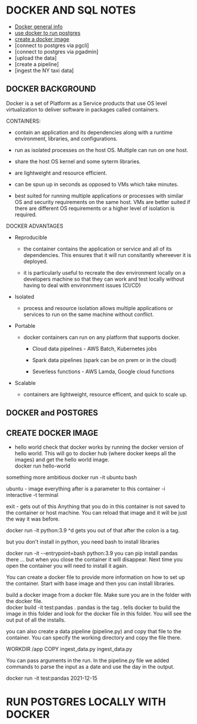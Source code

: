 # DOCKER AND SQL NOTES 
- [Docker general info](#docker-background)
- [use docker to run postgres](#docker-and-postgres)
- [create a docker image](#create-docker-image)  
- [connect to postgres via pgcli]
- [connect to postgres via pgadmin] 
- [upload the data] 
- [create a pipeline]  
- [ingest the NY taxi data] 


## DOCKER BACKGROUND 
Docker is a set of Platform as a Service products that use OS level virtualization to deliver software in packages called containers.

CONTAINERS:

- contain an application and its dependencies along with a runtime environment, libraries, and configurations. 

- run as isolated processes on the host OS. Multiple can run on one host. 

- share the host OS kernel and some syterm libraries. 

- are lightweight and resource efficient. 

- can be spun up in seconds as opposed to VMs which take minutes. 

- best suited for running multiple applications or processes with similar OS and 
security requirements on the same host. VMs are better suited if there are different OS requirements or a higher level of isolation is required. 

DOCKER ADVANTAGES 

- Reproducible 

    - the container contains the application or service and all of its dependencies. This ensures that it will run consitantly whereever it is deployed. 

    - it is particularly useful to recreate the dev environment locally on a developers machine so that they can work and test locally without having to deal with environnment issues (CI/CD)

- Isolated 

    - process and resource isolation allows multiple applications or services to run on the same machine without conflict. 

- Portable 

    - docker containers can run on any platform that supports docker. 

        - Cloud data pipelines - AWS Batch, Kubernetes jobs

        - Spark data pipelines (spark can be on prem or in the cloud)

        - Severless functions - AWS Lamda, Google cloud functions

- Scalable 

    - containers are lightweight, resource efficent, and quick to scale up. 

## DOCKER and POSTGRES

## CREATE DOCKER IMAGE 

- hello world 
check that docker works by running the docker version of hello world. This will go to docker hub (where docker keeps all the images) and get the hello world image.   
docker run hello-world 

something more ambitious 
docker run -it ubuntu bash

ubuntu - image 
everything after is a parameter to this container
-i interactive 
-t terminal 

exit - gets out of this 
Anything that you do in this container is not saved to the container or host machine. You can reload that image and it will be just the way it was before. 

docker run -it python:3.9
^d gets you out of that
after the colon is a tag. 

but you don't install in python, you need bash to install libraries

docker run -it --entrypoint=bash python:3.9
you can pip install pandas there ... but when you close the container it will disappear. Next time you open the container you will need to install it again.

You can create a docker file to provide more information on how to set up the container. 
Start with base image and then you can install libraries. 

build a docker image from a docker file. Make sure you are in the folder with the docker file.  
docker build -it test:pandas . 
pandas is the tag
. tells docker to build the image in this folder and look for the docker file in this folder. You will see the out put of all the installs. 

you can also create a data pipeline (pipeline.py) and copy that file to the container. You can specify the working directory and copy the file there. 

WORKDIR /app
COPY ingest_data.py ingest_data.py 

You can pass arguments in the run. In the pipeline.py file we added commands to parse the input as a date and use the day in the output. 

docker run -it test:pandas 2021-12-15

# RUN POSTGRES LOCALLY WITH DOCKER 

